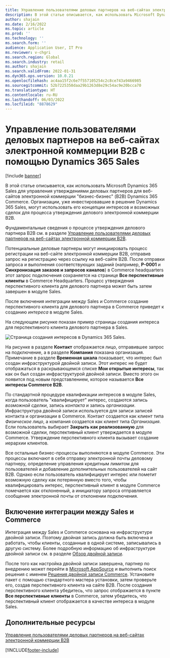 ```yaml
---
title: Управление пользователями деловых партнеров на веб-сайтах электронной коммерции B2B с помощью Dynamics 365 Sales
description: В этой статье описывается, как использовать Microsoft Dynamics 365 Sales для управления утверждениями деловых партнеров для веб-сайтов электронной коммерции "бизнес-бизнес" (B2B) Dynamics 365 Commerce.
author: shajain
ms.date: 2/16/2022
ms.topic: article
ms.prod: ''
ms.technology: ''
ms.search.form: ''
audience: Application User, IT Pro
ms.reviewer: v-chgri
ms.search.region: Global
ms.search.industry: retail
ms.author: shajain
ms.search.validFrom: 2022-01-31
ms.dyn365.ops.version: 10.0.21
ms.openlocfilehash: ac4aa15f2c6e7f557105254c2c8ce743a9466985
ms.sourcegitcommit: 52b7225350daa29b1263d8e29c54ac9e20bcca70
ms.translationtype: HT
ms.contentlocale: ru-RU
ms.lasthandoff: 06/03/2022
ms.locfileid: "8878629"
---
```

# <a name="manage-business-partner-users-on-b2b-e-commerce-websites-using-dynamics-365-sales"></a>Управление пользователями деловых партнеров на веб-сайтах электронной коммерции B2B с помощью Dynamics 365 Sales

[!include [banner](../../includes/banner.md)]

В этой статье описывается, как использовать Microsoft Dynamics 365 Sales для управления утверждениями деловых партнеров для веб-сайтов электронной коммерции "бизнес-бизнес" (B2B) Dynamics 365 Commerce. Организации, уже инвестировавшие в решение Dynamics 365 Sales, могут использовать его концепции интересов и возможных сделок для процесса утверждения делового электронной коммерции B2B.

Фундаментальные сведения о процессе утверждения делового партнера B2B см. в разделе [Управление пользователями деловых партнеров на веб-сайтах электронной коммерции B2B](manage-b2b-users.md).

Потенциальные деловые партнеры могут инициировать процесс регистрации на веб-сайте электронной коммерции B2B, отправив запрос на регистрацию через ссылку на веб-сайте B2B. После отправки запроса и выполнения соответствующих заданий (например, **P-0001** и **Синхронизация заказов и запросов каналов**) в Commerce headquarters этот запрос подключения сохраняется на странице **Все перспективные клиенты** в Commerce Headquarters. Процесс утверждения перспективного клиента для делового партнера может быть затем завершен в модуле Sales.

После включения интеграции между Sales и Commerce создание перспективного клиента для делового партнера в Commerce приведет к созданию *интереса* в модуле Sales.

На следующем рисунке показан пример страницы создания интереса для перспективного клиента делового партнера в Sales.

![Страница создания интересов в Dynamics 365 Sales.](../media/LeadInSales.png)

На рисунке в разделе **Контакт** отображается лицо, отправившее запрос на подключение, а в разделе **Компания** показана организация. Примечание в разделе **Временная шкала** показывает, что интерес был создан инфраструктурой двойной записи. Этот интерес не будет отображаться в раскрывающемся списке **Мои открытые интересы**, так как он был создан инфраструктурой двойной записи. Вместо этого он появится под новым представлением, которое называется **Все интересы Commerce B2B**.

По стандартной процедуре квалификации интересов в модуле Sales, когда пользователь "квалифицирует" интерес, создаются запись *возможной сделки*, запись *контакта* и запись *организации*. Инфраструктура двойной записи используется для записи записей контакта и организации в Commerce. Контакт создается как клиент типа *Физическое лицо*, а компания создается как клиент типа *Организация*. Если пользователь выбирает **Закрыть как реализованную** для возможной сделки, перспективный клиент утверждается в модуле Commerce. Утверждение перспективного клиента вызывает создание иерархии клиентов.

Все остальные бизнес-процессы выполняются в модуле Commerce. Эти процессы включают в себя отправку электронной почты деловому партнеру, определение управления кредитным лимитом для пользователей и добавление дополнительных пользователей на сайт B2B. Однако если пользователь квалифицирует интерес или пометит возможную сделку как потерянную вместо того, чтобы квалифицировать интерес, перспективный клиент в модуле Commerce помечается как отклоненный, а инициатору запроса отправляется сообщение электронной почты от отклонении подключения.

## <a name="enable-integration-between-sales-and-commerce"></a>Включение интеграции между Sales и Commerce

Интеграция между Sales и Commerce основана на инфраструктуре двойной записи. Поэтому двойная запись должна быть включена и работать, чтобы клиенты, созданные в одной системе, записывались в другую систему. Более подробную информацию об инфраструктуре двойной записи см. в разделе [Обзор двойной записи](/dynamics365/fin-ops-core/dev-itpro/data-entities/dual-write/dual-write-overview).

После того как настройка двойной записи завершена, партнер по внедрению может перейти в [Microsoft AppSource](https://appsource.microsoft.com/) и выполнить поиск решения с именем [Решения двойной записи Commerce](https://partner.microsoft.com/dashboard/commercial-marketplace/offers/7ca1d8c9-dc79-4cb7-a82e-8dc96a25acca/overview). Установите пакет с помощью стандартного мастера установки, затем проверьте его, создав перспективного клиента на сайте B2B. После создания перспективного клиента убедитесь, что запрос отображается в пункте **Все перспективные клиенты** в Commerce, затем убедитесь, что перспективный клиент отображается в качестве интереса в модуле Sales.

## <a name="additional-resources"></a>Дополнительные ресурсы

[Управление пользователями деловых партнеров на веб-сайтах электронной коммерции B2B](manage-b2b-users.md)

[!INCLUDE[footer-include](../../includes/footer-banner.md)]
